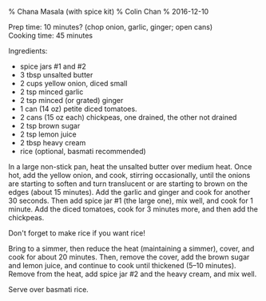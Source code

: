 % Chana Masala (with spice kit)
% Colin Chan
% 2016-12-10

Prep time: 10 minutes? (chop onion, garlic, ginger; open cans)  
Cooking time: 45 minutes

Ingredients:

*   spice jars #1 and #2
*   3 tbsp unsalted butter
*   2 cups yellow onion, diced small
*   2 tsp minced garlic
*   2 tsp minced (or grated) ginger
*   1 can (14 oz) petite diced tomatoes.
*   2 cans (15 oz each) chickpeas, one drained, the other not drained
*   2 tsp brown sugar
*   2 tsp lemon juice
*   2 tbsp heavy cream
*   rice (optional, basmati recommended)

In a large non-stick pan, heat the unsalted butter over medium heat.  Once hot,
add the yellow onion, and cook, stirring occasionally, until the onions are
starting to soften and turn translucent or are starting to brown on the edges
(about 15 minutes).  Add the garlic and ginger and cook for another 30 seconds.
Then add spice jar #1 (the large one), mix well, and cook for 1 minute.  Add the
diced tomatoes, cook for 3 minutes more, and then add the chickpeas.

Don't forget to make rice if you want rice!

Bring to a simmer, then reduce the heat (maintaining a simmer), cover, and cook
for about 20 minutes.  Then, remove the cover, add the brown sugar and lemon
juice, and continue to cook until thickened (5–10 minutes).  Remove from the
heat, add spice jar #2 and the heavy cream, and mix well.

Serve over basmati rice.
